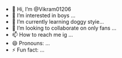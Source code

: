 - 👋 Hi, I’m @Vikram01206
- 👀 I’m interested in boys ...
- 🌱 I’m currently learning doggy styie...
- 💞️ I’m looking to collaborate on only fans ...
- 📫 How to reach me ig ...
- 😄 Pronouns: ...
- ⚡ Fun fact: ...

<!---
Vikram01206/Vikram01206 is a ✨ special ✨ repository because its `README.md` (this file) appears on your GitHub profile.
You can click the Preview link to take a look at your changes.
--->

